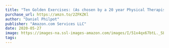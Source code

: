 ```yaml
---
title: "Ten Golden Exercises: (As chosen by a 20 year Physical Therapist)"
purchase_url: https://amzn.to/2ZFKZKl
author: "Daniel Philpot"
publisher: "Amazon.com Services LLC"
date: 2020-05-27
image: https://images-na.ssl-images-amazon.com/images/I/51x4qx67btL._SL75_.jpg
tags:
---
```



